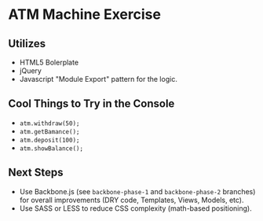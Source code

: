 ATM Machine Exercise
====================

Utilizes
--------
* HTML5 Bolerplate
* jQuery
* Javascript "Module Export" pattern for the logic.

Cool Things to Try in the Console
---------------------------------
* `atm.withdraw(50);`
* `atm.getBamance();`
* `atm.deposit(100);`
* `atm.showBalance();`

Next Steps
----------
* Use Backbone.js (see `backbone-phase-1` and `backbone-phase-2` branches) for overall improvements (DRY code, Templates, Views, Models, etc).
* Use SASS or LESS to reduce CSS complexity (math-based positioning).

